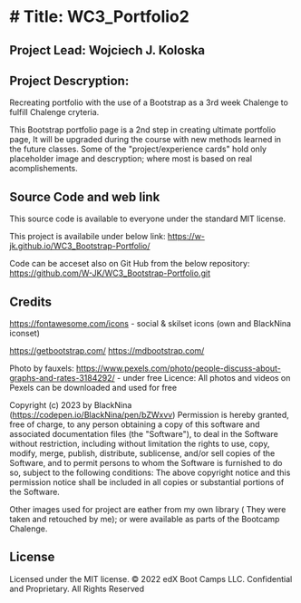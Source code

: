 # # Title: WC3_Portfolio2

## Project Lead: Wojciech J. Koloska

## Project Descryption: 
Recreating portfolio with the use of a Bootstrap as a 3rd week Chalenge to fulfill Chalenge cryteria. 

This Bootstrap portfolio page is a 2nd step in creating ultimate portfolio page, It will be upgraded during the course with new methods learned in the future classes.
Some of the "project/experience cards" hold only placeholder image and descryption; where most is based on real acomplishements.

## Source Code and web link

This source code is available to everyone under the standard MIT license.

This project is availabile under below link:
 https://w-jk.github.io/WC3_Bootstrap-Portfolio/

Code can be acceset also on Git Hub from the below repository: 
https://github.com/W-JK/WC3_Bootstrap-Portfolio.git




## Credits
https://fontawesome.com/icons - social & skilset icons (own and BlackNina iconset)

https://getbootstrap.com/
https://mdbootstrap.com/

Photo by fauxels: https://www.pexels.com/photo/people-discuss-about-graphs-and-rates-3184292/ - under free Licence: 
All photos and videos on Pexels can be downloaded and used for free

Copyright (c) 2023 by BlackNina (https://codepen.io/BlackNina/pen/bZWxvv)
Permission is hereby granted, free of charge, to any person obtaining a copy of this software and associated documentation files (the "Software"), to deal in the Software without restriction, including without limitation the rights to use, copy, modify, merge, publish, distribute, sublicense, and/or sell copies of the Software, and to permit persons to whom the Software is furnished to do so, subject to the following conditions:
The above copyright notice and this permission notice shall be included in all copies or substantial portions of the Software.

Other images used for project are eather from my own library ( They were taken and retouched by me);
or were available as parts of the Bootcamp Chalenge.

## License 

Licensed under the MIT license.
© 2022 edX Boot Camps LLC. Confidential and Proprietary. All Rights Reserved
